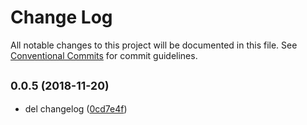 # Change Log

All notable changes to this project will be documented in this file.
See [Conventional Commits](https://conventionalcommits.org) for commit guidelines.

## <small>0.0.5 (2018-11-20)</small>

* del changelog ([0cd7e4f](https://github.com/BarryYan/nsp/commit/0cd7e4f))
